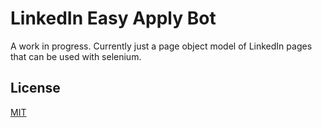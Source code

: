 # LinkedIn Easy Apply Bot
A work in progress. Currently just a page object model of LinkedIn pages that can be used with selenium.

## License
[MIT](https://choosealicense.com/licenses/mit/)